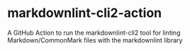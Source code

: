 # markdownlint-cli2-action
A GitHub Action to run the markdownlint-cli2 tool for linting Markdown/CommonMark files with the markdownlint library
